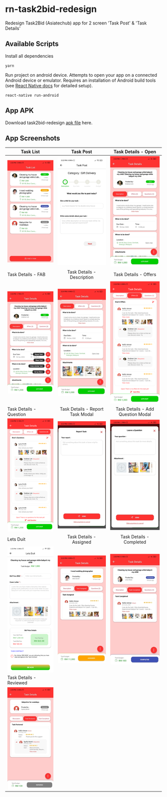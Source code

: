 # rn-task2bid-redesign
Redesign Task2Bid (Asiatechub) app for 2 screen 'Task Post' &amp; 'Task Details'



## Available Scripts

Install all dependencies
```
yarn
```

Run project on android device. Attempts to open your app on a connected Android device or emulator. Requires an installation of Android build tools (see [React Native docs](https://facebook.github.io/react-native/docs/getting-started.html) for detailed setup).
```
react-native run-android
```



## App APK
Download task2bid-redesign [apk file](https://drive.google.com/drive/folders/1to0LdnoCg1qeA563L-uK_60HnxfDrsNf?usp=sharing) here.




## App Screenshots

| Task List                                        | Task Post                                         | Task Details - Open                               |
| ------------------------------------------------ | :-----------------------------------------------: | :-----------------------------------------------: |
| ![](src/screenshot/compressed/1-resizeimage.jpg) | ![](src/screenshot/compressed/2-resizeimage.jpg)  | ![](src/screenshot/compressed/3-resizeimage.jpg)  | 
| Task Details - FAB                               | Task Details - Description                        | Task Details - Offers                             |
| ![](src/screenshot/compressed/4-resizeimage.jpg) | ![](src/screenshot/compressed/5-resizeimage.jpg)  | ![](src/screenshot/compressed/6-resizeimage.png)  |    
| Task Details - Question                          | Task Details - Report Task Modal                  | Task Details - Add Question Modal                 |
| ![](src/screenshot/compressed/7-resizeimage.png) | ![](src/screenshot/compressed/8-resizeimage.jpg)  | ![](src/screenshot/compressed/9-resizeimage.jpg)  |    
| Lets Duit                                        | Task Details - Assigned                           | Task Details - Completed                          |
| ![](src/screenshot/compressed/10-resizeimage.png)| ![](src/screenshot/compressed/a-resizeimage.jpg)  | ![](src/screenshot/compressed/c-resizeimage.jpg)  |    
| Task Details - Reviewed                          | 
| ![](src/screenshot/compressed/r-resizeimage.jpg) |
